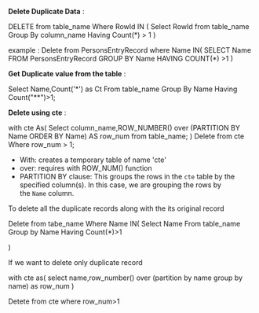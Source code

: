 **Delete Duplicate Data** :

DELETE from table_name
Where RowId IN (
	Select RowId from table_name
	Group By column_name
	Having Count(*) > 1
)

example : 
Delete from PersonsEntryRecord
  where Name IN(
  SELECT  Name 
    FROM PersonsEntryRecord
    GROUP BY Name
    HAVING COUNT(*) >1
  )

**Get Duplicate value from the table** :

Select Name,Count('*') as Ct
From table_name
Group By Name 
Having Count("**")>1;


**Delete using cte** :

with cte As(
		Select column_name,ROW_NUMBER() over (PARTITION BY Name ORDER BY Name) AS row_num from table_name;
)
Delete from cte
Where row_num > 1;

- With: creates a temporary table of name 'cte'
- over: requires with ROW_NUM() function
- PARTITION BY clause:  This groups the rows in the `cte` table by the specified column(s). In this case, we are grouping the rows by the `Name` column.


To delete all the duplicate records along with the  its original record

Delete from tabe_name
Where Name IN(
	Select Name From table_name
	Group by Name
	Having Count(*)>1

)

If we want to delete only duplicate record 

with cte as(
	select name,row_number() over (partition by name group by name) as row_num
)

Detete from cte 
where row_num>1
